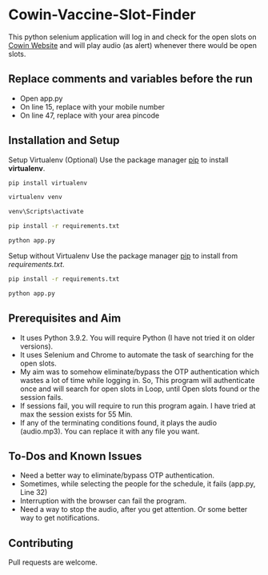 # Cowin-Vaccine-Slot-Finder

This python selenium application will log in and check for the open slots on [Cowin Website](https://selfregistration.cowin.gov.in/) and will play audio (as alert) whenever there would be open slots.

## Replace comments and variables before the run
- Open app.py
- On line 15, replace with your mobile number
- On line 47, replace with your area pincode

## Installation and Setup
Setup Virtualenv (Optional)
Use the package manager [pip](https://pip.pypa.io/en/stable/) to install **virtualenv**.
```bash
pip install virtualenv

virtualenv venv

venv\Scripts\activate

pip install -r requirements.txt

python app.py
```
Setup without Virtualenv 
Use the package manager [pip](https://pip.pypa.io/en/stable/) to install from *requirements.txt*.
```bash
pip install -r requirements.txt

python app.py
```
## Prerequisites and Aim
- It uses Python 3.9.2. You will require Python (I have not tried it on older versions).
- It uses Selenium and Chrome to automate the task of searching for the open slots.
- My aim was to somehow eliminate/bypass the OTP authentication which wastes a lot of time while logging in. So, This program will authenticate once and will search for open slots in Loop, until Open slots found or the session fails.
- If sessions fail, you will require to run this program again. I have tried at max the session exists for 55 Min.
- If any of the terminating conditions found, it plays the audio (audio.mp3). You can replace it with any file you want.

## To-Dos and Known Issues
- Need a better way to eliminate/bypass OTP authentication.
- Sometimes, while selecting the people for the schedule, it fails (app.py, Line 32)
- Interruption with the browser can fail the program.
- Need a way to stop the audio, after you get attention. Or some better way to get notifications.

## Contributing
Pull requests are welcome.
